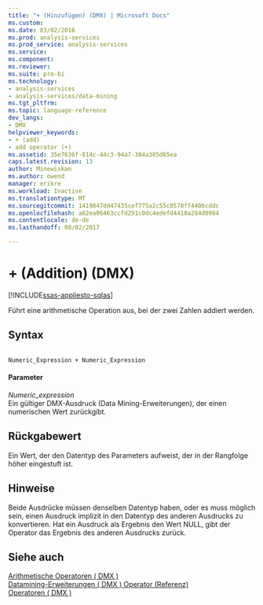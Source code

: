 ```yaml
---
title: "+ (Hinzufügen) (DMX) | Microsoft Docs"
ms.custom: 
ms.date: 03/02/2016
ms.prod: analysis-services
ms.prod_service: analysis-services
ms.service: 
ms.component: 
ms.reviewer: 
ms.suite: pro-bi
ms.technology:
- analysis-services
- analysis-services/data-mining
ms.tgt_pltfrm: 
ms.topic: language-reference
dev_langs:
- DMX
helpviewer_keywords:
- + (add)
- add operator (+)
ms.assetid: 35e7636f-814c-44c3-94a7-384a305d65ea
caps.latest.revision: 13
author: Minewiskan
ms.author: owend
manager: erikre
ms.workload: Inactive
ms.translationtype: MT
ms.sourcegitcommit: 1419847dd47435cef775a2c55c0578ff4406cddc
ms.openlocfilehash: a62ea06463ccfd291c0dc4edefd4418a284d0984
ms.contentlocale: de-de
ms.lasthandoff: 08/02/2017

---
```

# <a name="-add-dmx"></a>+ (Addition) (DMX)
[!INCLUDE[ssas-appliesto-sqlas](../includes/ssas-appliesto-sqlas.md)]

  Führt eine arithmetische Operation aus, bei der zwei Zahlen addiert werden.  
  
## <a name="syntax"></a>Syntax  
  
```  
  
Numeric_Expression + Numeric_Expression  
```  
  
#### <a name="parameters"></a>Parameter  
 *Numeric_expression*  
 Ein gültiger DMX-Ausdruck (Data Mining-Erweiterungen), der einen numerischen Wert zurückgibt.  
  
## <a name="return-value"></a>Rückgabewert  
 Ein Wert, der den Datentyp des Parameters aufweist, der in der Rangfolge höher eingestuft ist.  
  
## <a name="remarks"></a>Hinweise  
 Beide Ausdrücke müssen denselben Datentyp haben, oder es muss möglich sein, einen Ausdruck implizit in den Datentyp des anderen Ausdrucks zu konvertieren. Hat ein Ausdruck als Ergebnis den Wert NULL, gibt der Operator das Ergebnis des anderen Ausdrucks zurück.  
  
## <a name="see-also"></a>Siehe auch  
 [Arithmetische Operatoren &#40; DMX &#41;](../dmx/operators-arithmetic.md)   
 [Datamining-Erweiterungen &#40; DMX &#41; Operator (Referenz)](../dmx/data-mining-extensions-dmx-operator-reference.md)   
 [Operatoren &#40; DMX &#41;](../dmx/operators-dmx.md)  
  
  

